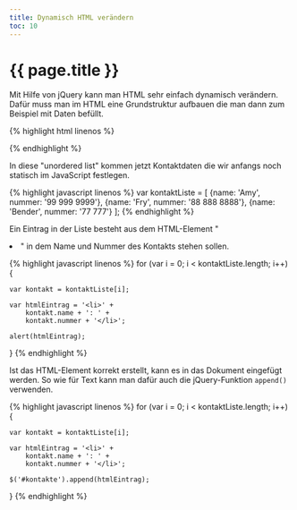 ```yaml
---
title: Dynamisch HTML verändern
toc: 10
---
```

# {{ page.title }}

Mit Hilfe von jQuery kann man HTML sehr einfach dynamisch verändern. Dafür muss man
im HTML eine Grundstruktur aufbauen die man dann zum Beispiel mit Daten befüllt.

{% highlight html linenos %}
<ul id="kontakte">
</ul>
{% endhighlight %}

In diese "unordered list" kommen jetzt Kontaktdaten die wir anfangs noch statisch
im JavaScript festlegen.

{% highlight javascript linenos %}
var kontaktListe = [
	{name: 'Amy', nummer: '99 999 9999'},
	{name: 'Fry', nummer: '88 888 8888'},
	{name: 'Bender', nummer: '77 777'}
];
{% endhighlight %}

Ein Eintrag in der Liste besteht aus dem HTML-Element "<li>" in dem Name und Nummer
des Kontakts stehen sollen.

{% highlight javascript linenos %}
for (var i = 0; i < kontaktListe.length; i++) {

	var kontakt = kontaktListe[i];

	var htmlEintrag = '<li>' + 
		kontakt.name + ': ' +
		kontakt.nummer + '</li>';

	alert(htmlEintrag);

}
{% endhighlight %}

Ist das HTML-Element korrekt erstellt, kann es in das Dokument eingefügt werden.
So wie für Text kann man dafür auch die jQuery-Funktion `append()` verwenden.

{% highlight javascript linenos %}
for (var i = 0; i < kontaktListe.length; i++) {

	var kontakt = kontaktListe[i];

	var htmlEintrag = '<li>' +
		kontakt.name + ': ' +
		kontakt.nummer + '</li>';

	$('#kontakte').append(htmlEintrag);

}
{% endhighlight %}